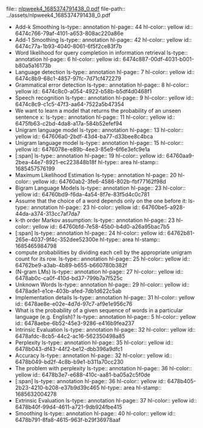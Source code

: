 file:: [nlpweek4_1685374791438_0.pdf](../assets/nlpweek4_1685374791438_0.pdf)
file-path:: ../assets/nlpweek4_1685374791438_0.pdf

- Add-k Smoothing
  ls-type:: annotation
  hl-page:: 44
  hl-color:: yellow
  id:: 6474c766-79af-4101-a653-808ac220a86e
- Add-1 Smoothing
  ls-type:: annotation
  hl-page:: 42
  hl-color:: yellow
  id:: 6474c77a-1b93-4040-8061-6f5f2ce83f7b
- Word likelihood for query completion in information retrieval
  ls-type:: annotation
  hl-page:: 6
  hl-color:: yellow
  id:: 6474c887-00df-4031-b001-b80a5a16173b
- Language detection
  ls-type:: annotation
  hl-page:: 7
  hl-color:: yellow
  id:: 6474c8b9-68c1-4857-97fc-7d71cf472279
- Grammatical error detection
  ls-type:: annotation
  hl-page:: 8
  hl-color:: yellow
  id:: 6474c8c0-a054-4922-b58b-b5df4d0468f1
- Speech recognition
  ls-type:: annotation
  hl-page:: 9
  hl-color:: yellow
  id:: 6474c8c9-c1c5-47f3-aa64-7522a5b47354
- We want to learn a model that returns the probability of an unseen sentence x:
  ls-type:: annotation
  hl-page:: 11
  hl-color:: yellow
  id:: 6475fb63-c2bd-4da8-a17a-584b52efef94
- Unigram language model
  ls-type:: annotation
  hl-page:: 13
  hl-color:: yellow
  id:: 647606a0-2bdf-43d4-ba77-d33bee8c4bca
- Unigram language model
  ls-type:: annotation
  hl-page:: 15
  hl-color:: yellow
  id:: 6476078e-e89b-4ee3-85e9-6f6e3efc9e1a
- [:span]
  ls-type:: annotation
  hl-page:: 19
  hl-color:: yellow
  id:: 64760aa9-2bea-44e7-8921-ec223848b18f
  hl-type:: area
  hl-stamp:: 1685457576199
- Maximum Likelihood Estimation
  ls-type:: annotation
  hl-page:: 20
  hl-color:: yellow
  id:: 64760ab2-3fe6-4586-802b-fbf77162f98d
- Bigram Language Models
  ls-type:: annotation
  hl-page:: 23
  hl-color:: yellow
  id:: 64760bd9-f6da-4a54-8f7e-83f5d4c0c781
- Assume that the choice of a word depends only on the one before it:
  ls-type:: annotation
  hl-page:: 23
  hl-color:: yellow
  id:: 64760be5-a928-44da-a374-313cc7af7da7
- k-th order Markov assumption:
  ls-type:: annotation
  hl-page:: 23
  hl-color:: yellow
  id:: 64760bfd-7e58-45b0-b4d0-a26a95bac7b5
- [:span]
  ls-type:: annotation
  hl-page:: 24
  hl-color:: yellow
  id:: 64762b81-265e-4037-9f4c-352dee52300e
  hl-type:: area
  hl-stamp:: 1685465984798
- compute probabilities by dividing each cell by the appropriate unigram count for its row.
  ls-type:: annotation
  hl-page:: 25
  hl-color:: yellow
  id:: 64762be9-a3ab-4b89-b655-b660780b382f
- (N-gram LMs)
  ls-type:: annotation
  hl-page:: 27
  hl-color:: yellow
  id:: 6478ab0c-ca0f-410d-bd37-799b7a7f525c
- Unknown Words
  ls-type:: annotation
  hl-page:: 29
  hl-color:: yellow
  id:: 6478ade1-e1ce-403b-afed-7db1d622c5ab
- Implementation details
  ls-type:: annotation
  hl-page:: 31
  hl-color:: yellow
  id:: 6478ae8e-e02e-4d7d-97c7-af9e1e956c76
- What is the probability of a given sequence of words in a particular language (e.g. English)?
  ls-type:: annotation
  hl-page:: 5
  hl-color:: yellow
  id:: 6478aebe-6b52-45e3-9286-e416b9fea237
- Intrinsic Evaluation
  ls-type:: annotation
  hl-page:: 32
  hl-color:: yellow
  id:: 6478afdc-8cb5-44c2-ac16-562350498a85
- Perplexity
  ls-type:: annotation
  hl-page:: 35
  hl-color:: yellow
  id:: 6478b043-df43-44f2-be12-dbb396a9dfc1
- Accuracy
  ls-type:: annotation
  hl-page:: 32
  hl-color:: yellow
  id:: 6478b049-bd2f-4c8b-b9e1-b311a70cc230
- The problem with perplexity
  ls-type:: annotation
  hl-page:: 36
  hl-color:: yellow
  id:: 6478b3e7-e688-410c-aa81-ba05a2c5f0de
- [:span]
  ls-type:: annotation
  hl-page:: 36
  hl-color:: yellow
  id:: 6478b405-2b23-4210-b208-e37b9d39c465
  hl-type:: area
  hl-stamp:: 1685632004278
- Extrinsic Evaluation
  ls-type:: annotation
  hl-page:: 37
  hl-color:: yellow
  id:: 6478b40f-99d4-4611-a721-9db924fbe415
- Smoothing
  ls-type:: annotation
  hl-page:: 40
  hl-color:: yellow
  id:: 6478b791-8fa8-4615-963f-b29f36978aaf